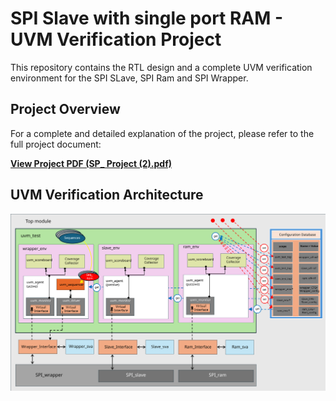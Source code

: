 # SPI Slave with single port RAM - UVM Verification Project

This repository contains the RTL design and a complete UVM verification environment for the SPI SLave, SPI Ram and SPI Wrapper.

## Project Overview

For a complete and detailed explanation of the project, please refer to the full project document:

**[View Project PDF (SP_ Project (2).pdf)](./SPI_Slave_with_Single_port_Ram.pdf)**

## UVM Verification Architecture

![UVM Verification Environment Block Diagram](./Wrapper.svg)

